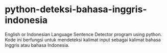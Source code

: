 # python-deteksi-bahasa-inggris-indonesia
English or Indonesian Language Sentence Detector program using python.
Kode ini berfungsi untuk mendeteksi kalimat input sebagai kalimat bahasa Inggris atau bahasa Indonesia.
